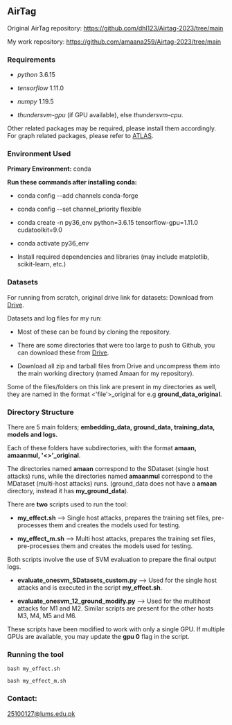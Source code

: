 ## **AirTag**

Original AirTag repository: https://github.com/dhl123/Airtag-2023/tree/main

My work repository: https://github.com/amaana259/Airtag-2023/tree/main

### **Requirements**

- *python* 3.6.15

- *tensorflow* 1.11.0

- *numpy* 1.19.5

- *thundersvm-gpu* (if GPU available), else *thundersvm-cpu*.

Other related packages may be required, please install them accordingly. For graph related packages, please refer to [ATLAS](https://github.com/purseclab/ATLAS).

### **Environment Used**

**Primary Environment:** conda

**Run these commands after installing conda:**
- conda config --add channels conda-forge

- conda config --set channel_priority flexible

- conda create -n py36_env python=3.6.15 tensorflow-gpu=1.11.0 cudatoolkit=9.0

- conda activate py36_env

- Install required dependencies and libraries (may include matplotlib, scikit-learn, etc.)

### **Datasets**

For running from scratch, original drive link for datasets: 
Download from [Drive](https://drive.google.com/drive/folders/1u5VNiYvFZaxLezK7uEsPRrIR5dtdfkHC?usp=sharing).

Datasets and log files for my run:

- Most of these can be found by cloning the repository.

- There are some directories that were too large to push to Github, you can download these from [Drive](https://drive.google.com/drive/folders/1jgoGpm-_scVGyIvhYJLir3uERrHkdh43?usp=sharing).

- Download all zip and tarball files from Drive and uncompress them into the main working directory (named Amaan for my repository).

Some of the files/folders on this link are present in my directories as well, they are named in the format <'file'>_original for e.g **ground_data_original**.

### **Directory Structure**

There are 5 main folders; **embedding_data, ground_data, training_data, models and logs.**

Each of these folders have subdirectories, with the format **amaan, amaanmul, '<>'_original**.

The directories named **amaan** correspond to the SDataset (single host attacks) runs, while the directories named **amaanmul** correspond to the MDataset (multi-host attacks) runs. (ground_data does not have a **amaan** directory, instead it has **my_ground_data**).

There are **two** scripts used to run the tool:
- **my_effect.sh** --> Single host attacks, prepares the training set files, pre-processes them and creates the models used for testing.

- **my_effect_m.sh** --> Multi host attacks, prepares the training set files, pre-processes them and creates the models used for testing.

Both scripts involve the use of SVM evaluation to prepare the final output logs.
- **evaluate_onesvm_SDatasets_custom.py** --> Used for the single host attacks and is executed in the script **my_effect.sh**.

- **evaluate_onesvm_12_ground_modify.py** --> Used for the multihost attacks for M1 and M2. Similar scripts are present for the other hosts M3, M4, M5 and M6.

These scripts have been modified to work with only a single GPU. If multiple GPUs are available, you may update the **gpu 0** flag in the script.


### **Running the tool**

```
bash my_effect.sh
```

```
bash my_effect_m.sh
```

### **Contact**:

25100127@lums.edu.pk
